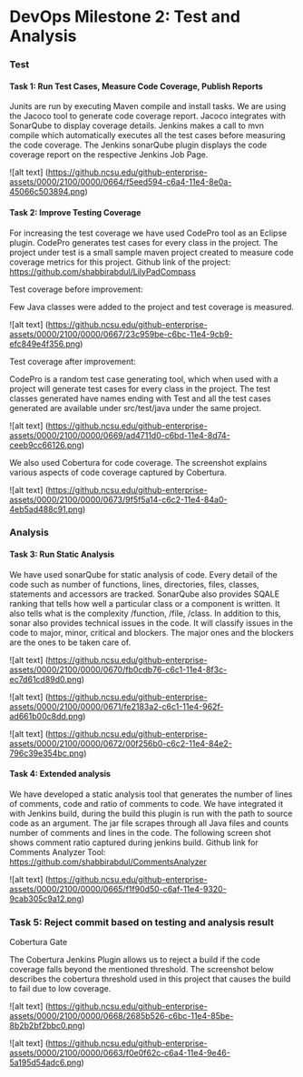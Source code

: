 # DevOps Milestone 2: Test and Analysis
 
### Test
#### Task 1: Run Test Cases, Measure Code Coverage, Publish Reports 

Junits are run by executing Maven compile and install tasks. We are using the Jacoco tool to generate code coverage report. Jacoco integrates with SonarQube to display coverage details. Jenkins makes a call to mvn compile which automatically executes all the test cases before measuring the code coverage. The Jenkins sonarQube plugin displays the code coverage report on the respective Jenkins Job Page.

![alt text] (https://github.ncsu.edu/github-enterprise-assets/0000/2100/0000/0664/f5eed594-c6a4-11e4-8e0a-45066c503894.png)

#### Task 2: Improve Testing Coverage

For increasing the test coverage we have used CodePro tool as an Eclipse plugin. CodePro generates test cases for every class in the project. The project under test is a small sample maven project created to measure code coverage metrics for this project. 
Github link of the project: https://github.com/shabbirabdul/LilyPadCompass

Test coverage before improvement:

Few Java classes were added to the project and test coverage is measured.

![alt text] (https://github.ncsu.edu/github-enterprise-assets/0000/2100/0000/0667/23c959be-c6bc-11e4-9cb9-efc849e4f356.png)

Test coverage after improvement:

CodePro is a random test case generating tool, which when used with a project will generate test cases for every class in the project. The test classes generated have names ending with Test and all the test cases generated are available under src/test/java under the same project.

![alt text] (https://github.ncsu.edu/github-enterprise-assets/0000/2100/0000/0669/ad4711d0-c6bd-11e4-8d74-ceeb9cc66126.png)

We also used Cobertura for code coverage. The screenshot explains various aspects of code coverage captured by Cobertura.

![alt text] (https://github.ncsu.edu/github-enterprise-assets/0000/2100/0000/0673/9f5f5a14-c6c2-11e4-84a0-4eb5ad488c91.png)

### Analysis
#### Task 3: Run Static Analysis

We have used sonarQube for static analysis of code. Every detail of the code such as number of functions, lines, directories, files, classes, statements  and accessors are tracked. SonarQube also provides SQALE ranking that tells how well a particular class or a component is written. It also tells what is the complexity /function, /file, /class. In addition to this, sonar also provides technical issues in the code. It will classify issues in the code to major, minor, critical and blockers. The major ones and the blockers are the ones to be taken care of.

![alt text] (https://github.ncsu.edu/github-enterprise-assets/0000/2100/0000/0670/fb0cdb76-c6c1-11e4-8f3c-ec7d61cd89d0.png)

![alt text] (https://github.ncsu.edu/github-enterprise-assets/0000/2100/0000/0671/fe2183a2-c6c1-11e4-962f-ad661b00c8dd.png)

![alt text] (https://github.ncsu.edu/github-enterprise-assets/0000/2100/0000/0672/00f256b0-c6c2-11e4-84e2-796c39e354bc.png)


#### Task 4: Extended analysis

We have developed a static analysis tool that generates the number of lines of comments, code and ratio of comments to code. We have integrated it with Jenkins build, during the build this plugin is run with the path to source code as an argument. The jar file scrapes through all Java files and counts number of comments and lines in the code. The following screen shot shows comment ratio captured during jenkins build.
Github link for Comments Analyzer Tool: https://github.com/shabbirabdul/CommentsAnalyzer

![alt text] (https://github.ncsu.edu/github-enterprise-assets/0000/2100/0000/0665/f1f90d50-c6af-11e4-9320-9cab305c9a12.png)

### Task 5: Reject commit based on testing and analysis result

Cobertura Gate

The Cobertura Jenkins Plugin allows us to reject a build if the code coverage falls beyond the mentioned threshold. The screenshot below describes the cobertura threshold used in this project that causes the build to fail due to low coverage.

![alt text] (https://github.ncsu.edu/github-enterprise-assets/0000/2100/0000/0668/2685b526-c6bc-11e4-85be-8b2b2bf2bbc0.png)

![alt text] (https://github.ncsu.edu/github-enterprise-assets/0000/2100/0000/0663/f0e0f62c-c6a4-11e4-9e46-5a195d54adc6.png)

